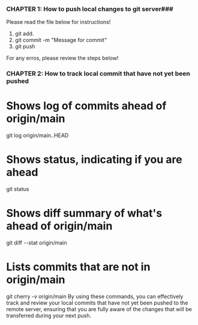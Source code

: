 ### CHAPTER 1: How to push local changes to git server###

Please read the file below for instructions!

1. git add.
2. git commit -m "Message for commit"
3. git push

For any erros, please review the steps below!

### CHAPTER 2: How to track local commit that have not yet been pushed ###

# Shows log of commits ahead of origin/main
git log origin/main..HEAD

# Shows status, indicating if you are ahead
git status

# Shows diff summary of what's ahead of origin/main
git diff --stat origin/main

# Lists commits that are not in origin/main
git cherry -v origin/main
By using these commands, you can effectively track and review your local commits that have not yet been pushed to the remote server, ensuring that you are fully aware of the changes that will be transferred during your next push.